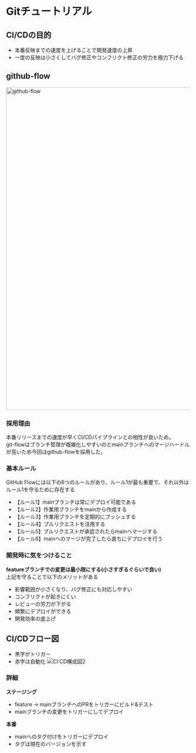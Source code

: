 # Gitチュートリアル

## CI/CDの目的
- 本番反映までの速度を上げることで開発速度の上昇
- 一度の反映は小さくしてバグ修正やコンフリクト修正の労力を極力下げる


## github-flow
<img width="881" alt="github-flow" src="https://github.com/recursion-backend-projects/dev-log/assets/69625901/ac55b22c-00d3-4c0e-af0f-219beb3a7024">

### 採用理由
本番リリースまでの速度が早くCI/CDパイプラインとの相性が良いため。</br>
git-flowはブランチ管理が複雑化しやすいのとmainブランチへのマージハードルが高いため今回はgithub-flowを採用した。


### 基本ルール
GitHub Flowには以下の6つのルールがあり、ルール1が最も重要で、それ以外はルール1を守るために存在する</br>

- 【ルール1】mainブランチは常にデプロイ可能である
- 【ルール2】作業用ブランチをmainから作成する
- 【ルール3】作業用ブランチを定期的にプッシュする
- 【ルール4】プルリクエストを活用する
- 【ルール5】プルリクエストが承認されたらmainへマージする
- 【ルール6】mainへのマージが完了したら直ちにデプロイを行う


### 開発時に気をつけること
**featureブランチでの変更は最小限にする(小さすぎるぐらいで良い)** </br>
上記を守ることで以下のメリットがある</br>
- 影響範囲が小さくなり、バグ修正にも対応しやすい
- コンフリクトが起きにくい
- レビューの労力が下がる
- 頻繁にデプロイができる
- 開発効率の底上げ

## CI/CDフロー図
- 黒字がトリガー
- 赤字は自動化
![CI:CD構成図2](https://github.com/recursion-backend-projects/dev-log/assets/69625901/6b9c38c6-a146-4bc0-94c8-ffb0830f9f9a)

### 詳細
**ステージング**</br>
- feature -> mainブランチへのPRをトリガーにビルド&テスト
- mainブランチの変更をトリガーにしてデプロイ


**本番**
- mainへのタグ付けをトリガーにデプロイ
- タグは現在のバージョンを示す





